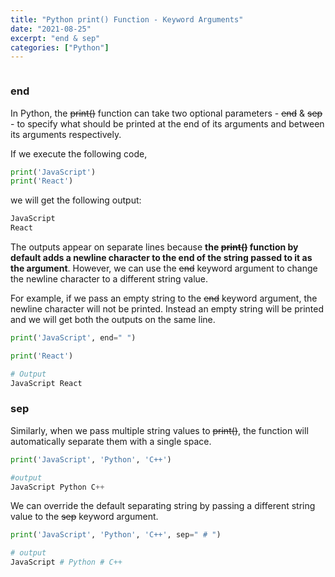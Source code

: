 ```yaml
---
title: "Python print() Function - Keyword Arguments"
date: "2021-08-25"
excerpt: "end & sep"
categories: ["Python"]
---
```


```toc

```

### end

In Python, the ~~print()~~ function can take two optional parameters - ~~end~~ & ~~sep~~ - to specify what should be printed at the end of its arguments and between its arguments respectively.

If we execute the following code,

```py {numberLines}
print('JavaScript')
print('React')
```

we will get the following output:

```py {numberLines}
JavaScript
React
```

The outputs appear on separate lines because **the ~~print()~~ function by default adds a newline character to the end of the string passed to it as the argument**. However, we can use the ~~end~~ keyword argument to change the newline character to a different string value.

For example, if we pass an empty string to the ~~end~~ keyword argument, the newline character will not be printed. Instead an empty string will be printed and we will get both the outputs on the same line.

```py {numberLines}
print('JavaScript', end=" ")

print('React')

# Output
JavaScript React
```

### sep

Similarly, when we pass multiple string values to ~~print()~~, the function will automatically separate them with a single space.

```py {numberLines}
print('JavaScript', 'Python', 'C++')

#output
JavaScript Python C++
```

We can override the default separating string by passing a different string value to the ~~sep~~ keyword argument.

```py {numberLines}
print('JavaScript', 'Python', 'C++', sep=" # ")

# output
JavaScript # Python # C++
```
